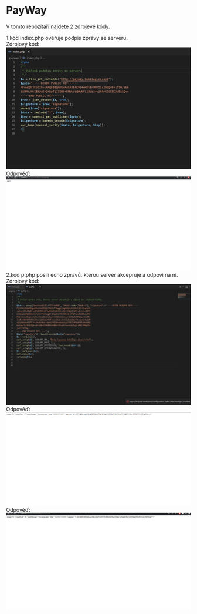 # PayWay
V tomto repozitáři najdete 2 zdrojevé kódy.

1.kód index.php ověřuje podpis zprávy se serveru.
<br>
Zdrojový kód:
![](img/1.png)
<br>
Odpověď:
![](img/2.png)
<br>
2.kód p.php posílí echo zpravů. kterou server akcepruje a odpoví na ní.
<br>
Zdrojový kód:
![](img/3.png)
<br>
Odpověď:
![](img/4.png)
<br>
Odpověď:
![](img/5.png)
